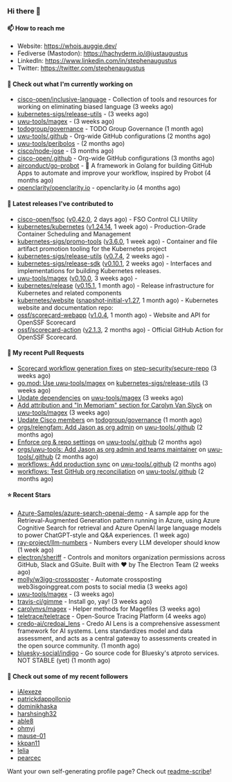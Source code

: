 ### Hi there 👋

#### 📫 How to reach me

- Website: https://whois.auggie.dev/
- Fediverse (Mastodon): https://hachyderm.io/@justaugustus
- LinkedIn: https://www.linkedin.com/in/stephenaugustus
- Twitter: https://twitter.com/stephenaugustus

#### 👷 Check out what I'm currently working on

- [cisco-open/inclusive-language](https://github.com/cisco-open/inclusive-language) - Collection of tools and resources for working on eliminating biased language (3 weeks ago)
- [kubernetes-sigs/release-utils](https://github.com/kubernetes-sigs/release-utils) -  (3 weeks ago)
- [uwu-tools/magex](https://github.com/uwu-tools/magex) -  (3 weeks ago)
- [todogroup/governance](https://github.com/todogroup/governance) - TODO Group Governance (1 month ago)
- [uwu-tools/.github](https://github.com/uwu-tools/.github) - Org-wide GitHub configurations (2 months ago)
- [uwu-tools/peribolos](https://github.com/uwu-tools/peribolos) -  (2 months ago)
- [cisco/node-jose](https://github.com/cisco/node-jose) -  (3 months ago)
- [cisco-open/.github](https://github.com/cisco-open/.github) - Org-wide GitHub configurations (3 months ago)
- [airconduct/go-probot](https://github.com/airconduct/go-probot) - 🤖 A framework in Golang for building GitHub Apps to automate and improve your workflow, inspired by Probot (4 months ago)
- [openclarity/openclarity.io](https://github.com/openclarity/openclarity.io) - openclarity.io (4 months ago)

#### 🔭 Latest releases I've contributed to

- [cisco-open/fsoc](https://github.com/cisco-open/fsoc) ([v0.42.0](https://github.com/cisco-open/fsoc/releases/tag/v0.42.0), 2 days ago) - FSO Control CLI Utility
- [kubernetes/kubernetes](https://github.com/kubernetes/kubernetes) ([v1.24.14](https://github.com/kubernetes/kubernetes/releases/tag/v1.24.14), 1 week ago) - Production-Grade Container Scheduling and Management
- [kubernetes-sigs/promo-tools](https://github.com/kubernetes-sigs/promo-tools) ([v3.6.0](https://github.com/kubernetes-sigs/promo-tools/releases/tag/v3.6.0), 1 week ago) - Container and file artifact promotion tooling for the Kubernetes project
- [kubernetes-sigs/release-utils](https://github.com/kubernetes-sigs/release-utils) ([v0.7.4](https://github.com/kubernetes-sigs/release-utils/releases/tag/v0.7.4), 2 weeks ago) - 
- [kubernetes-sigs/release-sdk](https://github.com/kubernetes-sigs/release-sdk) ([v0.10.1](https://github.com/kubernetes-sigs/release-sdk/releases/tag/v0.10.1), 2 weeks ago) - Interfaces and implementations for building Kubernetes releases.
- [uwu-tools/magex](https://github.com/uwu-tools/magex) ([v0.10.0](https://github.com/uwu-tools/magex/releases/tag/v0.10.0), 3 weeks ago) - 
- [kubernetes/release](https://github.com/kubernetes/release) ([v0.15.1](https://github.com/kubernetes/release/releases/tag/v0.15.1), 1 month ago) - Release infrastructure for Kubernetes and related components
- [kubernetes/website](https://github.com/kubernetes/website) ([snapshot-initial-v1.27](https://github.com/kubernetes/website/releases/tag/snapshot-initial-v1.27), 1 month ago) - Kubernetes website and documentation repo: 
- [ossf/scorecard-webapp](https://github.com/ossf/scorecard-webapp) ([v1.0.4](https://github.com/ossf/scorecard-webapp/releases/tag/v1.0.4), 1 month ago) - Website and API for OpenSSF Scorecard
- [ossf/scorecard-action](https://github.com/ossf/scorecard-action) ([v2.1.3](https://github.com/ossf/scorecard-action/releases/tag/v2.1.3), 2 months ago) - Official GitHub Action for OpenSSF Scorecard.

#### 🔨 My recent Pull Requests

- [Scorecard workflow generation fixes](https://github.com/step-security/secure-repo/pull/2110) on [step-security/secure-repo](https://github.com/step-security/secure-repo) (3 weeks ago)
- [go.mod: Use uwu-tools/magex](https://github.com/kubernetes-sigs/release-utils/pull/78) on [kubernetes-sigs/release-utils](https://github.com/kubernetes-sigs/release-utils) (3 weeks ago)
- [Update dependencies](https://github.com/uwu-tools/magex/pull/7) on [uwu-tools/magex](https://github.com/uwu-tools/magex) (3 weeks ago)
- [Add attribution and &#34;In Memoriam&#34; section for Carolyn Van Slyck](https://github.com/uwu-tools/magex/pull/1) on [uwu-tools/magex](https://github.com/uwu-tools/magex) (3 weeks ago)
- [Update Cisco members](https://github.com/todogroup/governance/pull/275) on [todogroup/governance](https://github.com/todogroup/governance) (1 month ago)
- [orgs/relengfam: Add Jason as org admin](https://github.com/uwu-tools/.github/pull/12) on [uwu-tools/.github](https://github.com/uwu-tools/.github) (2 months ago)
- [Enforce org &amp; repo settings](https://github.com/uwu-tools/.github/pull/11) on [uwu-tools/.github](https://github.com/uwu-tools/.github) (2 months ago)
- [orgs/uwu-tools: Add Jason as org admin and teams maintainer](https://github.com/uwu-tools/.github/pull/10) on [uwu-tools/.github](https://github.com/uwu-tools/.github) (2 months ago)
- [workflows: Add production sync](https://github.com/uwu-tools/.github/pull/9) on [uwu-tools/.github](https://github.com/uwu-tools/.github) (2 months ago)
- [workflows: Test GitHub org reconciliation](https://github.com/uwu-tools/.github/pull/7) on [uwu-tools/.github](https://github.com/uwu-tools/.github) (2 months ago)

#### ⭐ Recent Stars

- [Azure-Samples/azure-search-openai-demo](https://github.com/Azure-Samples/azure-search-openai-demo) - A sample app for the Retrieval-Augmented Generation pattern running in Azure, using Azure Cognitive Search for retrieval and Azure OpenAI large language models  to power ChatGPT-style and Q&amp;A experiences. (1 week ago)
- [ray-project/llm-numbers](https://github.com/ray-project/llm-numbers) - Numbers every LLM developer should know (1 week ago)
- [electron/sheriff](https://github.com/electron/sheriff) - Controls and monitors organization permissions across GitHub, Slack and GSuite. Built with ❤️ by The Electron Team (2 weeks ago)
- [molly/w3igg-crossposter](https://github.com/molly/w3igg-crossposter) - Automate crossposting web3isgoinggreat.com posts to social media (3 weeks ago)
- [uwu-tools/magex](https://github.com/uwu-tools/magex) -  (3 weeks ago)
- [travis-ci/gimme](https://github.com/travis-ci/gimme) - Install go, yay! (3 weeks ago)
- [carolynvs/magex](https://github.com/carolynvs/magex) - Helper methods for Magefiles (3 weeks ago)
- [teletrace/teletrace](https://github.com/teletrace/teletrace) - Open-Source Tracing Platform (4 weeks ago)
- [credo-ai/credoai_lens](https://github.com/credo-ai/credoai_lens) - Credo AI Lens is a comprehensive assessment framework for AI systems. Lens standardizes model and data assessment, and acts as a central gateway to assessments created in the open source community. (1 month ago)
- [bluesky-social/indigo](https://github.com/bluesky-social/indigo) - Go source code for Bluesky&#39;s atproto services. NOT STABLE (yet) (1 month ago)

#### 👯 Check out some of my recent followers

- [iAlexeze](https://github.com/iAlexeze)
- [patrickdappollonio](https://github.com/patrickdappollonio)
- [dominikhaska](https://github.com/dominikhaska)
- [harshsingh32](https://github.com/harshsingh32)
- [able8](https://github.com/able8)
- [ohmyj](https://github.com/ohmyj)
- [mause-01](https://github.com/mause-01)
- [kkpan11](https://github.com/kkpan11)
- [lelia](https://github.com/lelia)
- [pearcec](https://github.com/pearcec)

Want your own self-generating profile page? Check out [readme-scribe](https://github.com/muesli/readme-scribe)!
